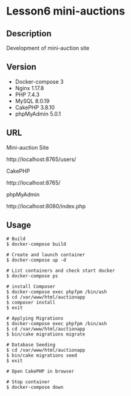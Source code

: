 # Lesson6 mini-auctions

## Description
Development of mini-auction site

## Version
- Docker-compose 3
- Nginx 1.17.8
- PHP 7.4.3
- MySQL 8.0.19
- CakePHP 3.8.10
- phpMyAdmin 5.0.1

## URL
Mini-auction Site

http://localhost:8765/users/

CakePHP

http://localhost:8765/

phpMyAdmin

http://localhost:8080/index.php

## Usage
```
# Build
$ docker-compose build

# Create and launch container
$ docker-compose up -d

# List containers and check start docker
$ docker-compose ps

# install Composer
$ docker-compose exec phpfpm /bin/ash
$ cd /var/www/html/auctionapp
$ composer install
$ exit

# Applying Migrations
$ docker-compose exec phpfpm /bin/ash
$ cd /var/www/html/auctionapp
$ bin/cake migrations migrate

# Database Seeding
$ cd /var/www/html/auctionapp
$ bin/cake migrations seed
$ exit

# Open CakePHP in browser

# Stop container
$ docker-compose down
```
